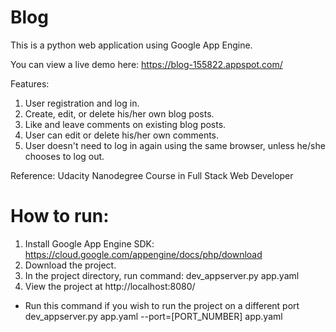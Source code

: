 # Blog

This is a python web application using Google App Engine. 

You can view a live demo here: https://blog-155822.appspot.com/

Features:
1. User registration and log in.
2. Create, edit, or delete his/her own blog posts.
3. Like and leave comments on existing blog posts.
4. User can edit or delete his/her own comments.
5. User doesn't need to log in again using the same browser, unless he/she chooses to log out.

Reference: Udacity Nanodegree Course in Full Stack Web Developer 

# How to run:
1. Install Google App Engine SDK: https://cloud.google.com/appengine/docs/php/download
2. Download the project.
3. In the project directory, run command:
      dev_appserver.py app.yaml
4. View the project at http://localhost:8080/ 
* Run this command if you wish to run the project on a different port
    dev_appserver.py app.yaml --port=[PORT_NUMBER] app.yaml 
  


